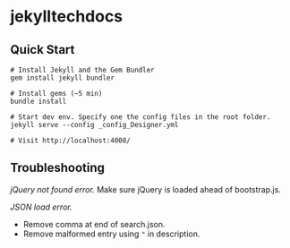 # jekylltechdocs

## Quick Start

```
# Install Jekyll and the Gem Bundler
gem install jekyll bundler

# Install gems (~5 min)
bundle install

# Start dev env. Specify one the config files in the root folder.
jekyll serve --config _config_Designer.yml

# Visit http://localhost:4008/

```

## Troubleshooting

*jQuery not found error.*
Make sure jQuery is loaded ahead of bootstrap.js.

*JSON load error.*
- Remove comma at end of search.json.
- Remove malformed entry using `"` in description.
